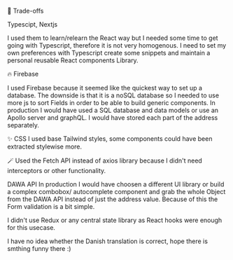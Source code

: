 🤝 Trade-offs

Typescipt, Nextjs

I used them to learn/relearn the React way but I needed some time to get going with Typescript, therefore it is not very homogenous. I need to set my own preferences 
with Typescript create some snippets
and maintain a personal reusable React components Library. 

🔥 Firebase 

I used Firebase because it seemed like the quickest way to set up a database. 
The downside is that it is a noSQL database 
so I needed to use more js to sort Fields in order to be able to build generic components. 
In production I would have used a SQL database and data models or use an Apollo server and graphQL. 
I would have stored each part of the address separately. 

 
✨ CSS
I used base Tailwind styles, some components could have been extracted stylewise more. 



🪄 Used the Fetch API instead of axios library because I didn't need interceptors or other functionality. 


DAWA API
In production I would have choosen a different UI library or build a complex combobox/ autocomplete component and grab the whole Object from the DAWA API 
instead of just the address value. Because of this the Form validation is a bit simple.


I didn't use Redux or any central state library as React hooks were enough for this usecase.


I have no idea whether the Danish translation is correct, hope there is smthing funny there :)





